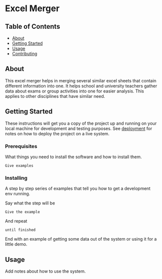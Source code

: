 # Excel Merger

## Table of Contents

- [About](#about)
- [Getting Started](#getting_started)
- [Usage](#usage)
- [Contributing](../CONTRIBUTING.md)

## About

This excel merger helps in merging several similar excel sheets that contain different information into one. It helps school and university teachers gather data about exams or group activities into one for easier analysis. This applies to other disciplines that have similar need.

## Getting Started

These instructions will get you a copy of the project up and running on your local machine for development and testing purposes. See [deployment](#deployment) for notes on how to deploy the project on a live system.

### Prerequisites

What things you need to install the software and how to install them.

```
Give examples
```

### Installing

A step by step series of examples that tell you how to get a development env running.

Say what the step will be

```
Give the example
```

And repeat

```
until finished
```

End with an example of getting some data out of the system or using it for a little demo.

## Usage <a name = "usage"></a>

Add notes about how to use the system.
